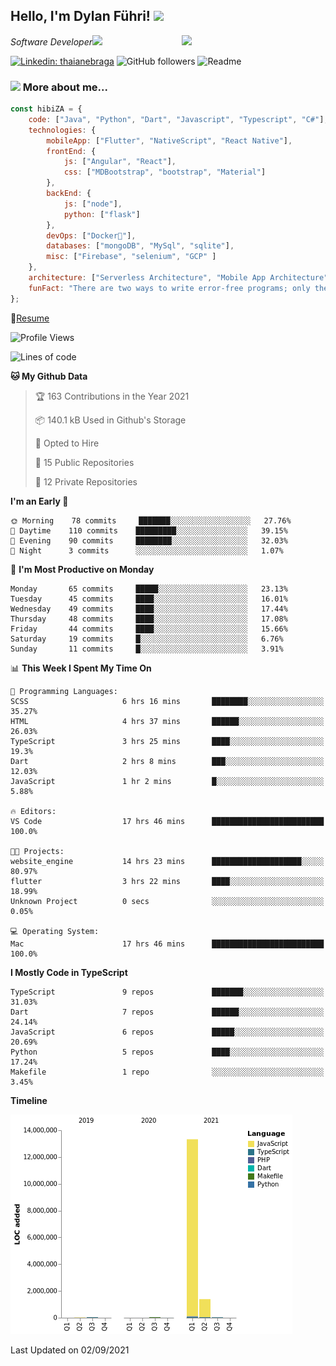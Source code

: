 <h2>Hello, I'm Dylan Führi! <img src="https://media.giphy.com/media/12oufCB0MyZ1Go/giphy.gif" width="50"></h2>
<img align='right' src="https://media.giphy.com/media/836HiJc7pgzy8iNXCn/giphy.gif" width="230">
<p><em>Software Developer</a><img src="https://media.giphy.com/media/WUlplcMpOCEmTGBtBW/giphy.gif" width="30"> 
</em></p>

[![Linkedin: thaianebraga](https://img.shields.io/badge/-Dylan-blue?style=flat-square&logo=Linkedin&logoColor=white&link=https://www.linkedin.com/in/dylan-fuhri/)](https://www.linkedin.com/in/dylan-fuhri/)
![GitHub followers](https://img.shields.io/github/followers/HibiZA?style=social)
![Readme](https://github.com/HibiZA/HibiZA/workflows/Readme/badge.svg)

### <img src="https://media.giphy.com/media/VgCDAzcKvsR6OM0uWg/giphy.gif" width="50"> More about me...  

```javascript
const hibiZA = {
    code: ["Java", "Python", "Dart", "Javascript", "Typescript", "C#"],
    technologies: {
        mobileApp: ["Flutter", "NativeScript", "React Native"],
        frontEnd: {
            js: ["Angular", "React"],
            css: ["MDBootstrap", "bootstrap", "Material"]
        },
        backEnd: {
            js: ["node"],
            python: ["flask"]
        },
        devOps: ["Docker🐳"],
        databases: ["mongoDB", "MySql", "sqlite"],
        misc: ["Firebase", "selenium", "GCP" ]
    },
    architecture: ["Serverless Architecture", "Mobile App Architecture"],
    funFact: "There are two ways to write error-free programs; only the third one works"
};
```
📝[Resume](https://drive.google.com/file/d/1RjxKCcvUeoyYgnL_eCwQ9zay77Ayr0Xu/view?usp=sharing)
<!--START_SECTION:waka-->
![Profile Views](http://img.shields.io/badge/Profile%20Views-0-blue)

![Lines of code](https://img.shields.io/badge/From%20Hello%20World%20I%27ve%20Written-14.9%20million%20lines%20of%20code-blue)

**🐱 My Github Data** 

> 🏆 163 Contributions in the Year 2021
 > 
> 📦 140.1 kB Used in Github's Storage 
 > 
> 💼 Opted to Hire
 > 
> 📜 15 Public Repositories 
 > 
> 🔑 12 Private Repositories  
 > 
**I'm an Early 🐤** 

```text
🌞 Morning    78 commits     ███████░░░░░░░░░░░░░░░░░░   27.76% 
🌆 Daytime    110 commits    █████████░░░░░░░░░░░░░░░░   39.15% 
🌃 Evening    90 commits     ████████░░░░░░░░░░░░░░░░░   32.03% 
🌙 Night      3 commits      ░░░░░░░░░░░░░░░░░░░░░░░░░   1.07%

```
📅 **I'm Most Productive on Monday** 

```text
Monday       65 commits     █████░░░░░░░░░░░░░░░░░░░░   23.13% 
Tuesday      45 commits     ████░░░░░░░░░░░░░░░░░░░░░   16.01% 
Wednesday    49 commits     ████░░░░░░░░░░░░░░░░░░░░░   17.44% 
Thursday     48 commits     ████░░░░░░░░░░░░░░░░░░░░░   17.08% 
Friday       44 commits     ████░░░░░░░░░░░░░░░░░░░░░   15.66% 
Saturday     19 commits     █░░░░░░░░░░░░░░░░░░░░░░░░   6.76% 
Sunday       11 commits     █░░░░░░░░░░░░░░░░░░░░░░░░   3.91%

```


📊 **This Week I Spent My Time On** 

```text
💬 Programming Languages: 
SCSS                     6 hrs 16 mins       ████████░░░░░░░░░░░░░░░░░   35.27% 
HTML                     4 hrs 37 mins       ██████░░░░░░░░░░░░░░░░░░░   26.03% 
TypeScript               3 hrs 25 mins       ████░░░░░░░░░░░░░░░░░░░░░   19.3% 
Dart                     2 hrs 8 mins        ███░░░░░░░░░░░░░░░░░░░░░░   12.03% 
JavaScript               1 hr 2 mins         █░░░░░░░░░░░░░░░░░░░░░░░░   5.88%

🔥 Editors: 
VS Code                  17 hrs 46 mins      █████████████████████████   100.0%

🐱‍💻 Projects: 
website_engine           14 hrs 23 mins      ████████████████████░░░░░   80.97% 
flutter                  3 hrs 22 mins       ████░░░░░░░░░░░░░░░░░░░░░   18.99% 
Unknown Project          0 secs              ░░░░░░░░░░░░░░░░░░░░░░░░░   0.05%

💻 Operating System: 
Mac                      17 hrs 46 mins      █████████████████████████   100.0%

```

**I Mostly Code in TypeScript** 

```text
TypeScript               9 repos             ███████░░░░░░░░░░░░░░░░░░   31.03% 
Dart                     7 repos             ██████░░░░░░░░░░░░░░░░░░░   24.14% 
JavaScript               6 repos             █████░░░░░░░░░░░░░░░░░░░░   20.69% 
Python                   5 repos             ████░░░░░░░░░░░░░░░░░░░░░   17.24% 
Makefile                 1 repo              ░░░░░░░░░░░░░░░░░░░░░░░░░   3.45%

```


**Timeline**

![Chart not found](https://raw.githubusercontent.com/HibiZA/HibiZA/master/charts/bar_graph.png) 


 Last Updated on 02/09/2021
<!--END_SECTION:waka-->
